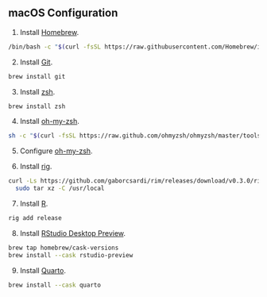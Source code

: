 ## macOS Configuration

1. Install [Homebrew](https://brew.sh/).

```bash
/bin/bash -c "$(curl -fsSL https://raw.githubusercontent.com/Homebrew/install/HEAD/install.sh)"
```

2. Install [Git](https://git-scm.com/download/linux).

```bash
brew install git
```

3. Install [zsh](https://zsh.sourceforge.io/).

```bash
brew install zsh
```

4. Install [oh-my-zsh](https://ohmyz.sh/#install).

```bash
sh -c "$(curl -fsSL https://raw.github.com/ohmyzsh/ohmyzsh/master/tools/install.sh)"
```

5. Configure [oh-my-zsh](https://github.com/gvelasq/dotfiles/tree/main/zsh).

6. Install [rig](https://github.com/r-lib/rig#linux).

```bash
curl -Ls https://github.com/gaborcsardi/rim/releases/download/v0.3.0/rim-linux-0.3.0.tar.gz |
  sudo tar xz -C /usr/local
```

7. Install [R](https://www.r-project.org/).

```bash
rig add release
```

8. Install [RStudio Desktop Preview](https://www.rstudio.com/products/rstudio/download/preview/).

```bash
brew tap homebrew/cask-versions
brew install --cask rstudio-preview
```

9. Install [Quarto](https://quarto.org/docs/get-started/).

```bash
brew install --cask quarto
```

